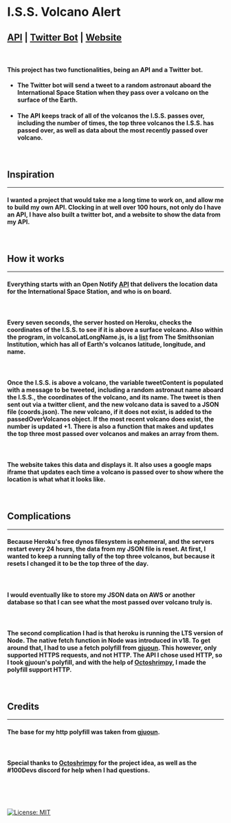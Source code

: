 # **I.S.S. Volcano Alert**

## [API](https://iss-tweet-bot.herokuapp.com/data.json) | [Twitter Bot](https://twitter.com/ISS_ALERT) | [Website](https://iss-data.netlify.app/) 

&nbsp;

#### This project has two functionalities, being an API and a Twitter bot. 

- #### The Twitter bot will send a tweet to a random astronaut aboard the International Space Station when they pass over a volcano on the surface of the Earth. 

- #### The API keeps track of all of the volcanos the I.S.S. passes over, including the number of times, the top three volcanos the I.S.S. has passed over, as well as data about the most recently passed over volcano. 

&nbsp;

## **Inspiration**
---

#### I wanted a project that would take me a long time to work on, and allow me to build my own API. Clocking in at well over 100 hours, not only do I have an API, I have also built a twitter bot, and a website to show the data from my API.

&nbsp;

## **How it works**
---
#### Everything starts with an Open Notify [API](http://open-notify.org/Open-Notify-API/ISS-Location-Now/) that delivers the location data for the International Space Station, and who is on board. 
&nbsp;
#### Every seven seconds, the server hosted on Heroku, checks the coordinates of the I.S.S. to see if it is above a surface volcano. Also within the program, in volcanoLatLongName.js, is a [list](https://volcano.si.edu/projects/vaac-data/) from The Smithsonian Institution, which has all of Earth's volcanos latitude, longitude, and name. 
&nbsp;
#### Once the I.S.S. is above a volcano, the variable tweetContent is populated with a message to be tweeted, including a random astronaut name aboard the I.S.S., the coordinates of the volcano, and its name. The tweet is then sent out via a twitter client, and the new volcano data is saved to a JSON file (coords.json). The new volcano, if it does not exist, is added to the passedOverVolcanos object. If the most recent volcano does exist, the number is updated +1. There is also a function that makes and updates the top three most passed over volcanos and makes an array from them.
&nbsp;
#### The website takes this data and displays it. It also uses a google maps iframe that updates each time a volcano is passed over to show where the location is what what it looks like. 

&nbsp;

## **Complications**
---

#### Because Heroku's free dynos filesystem is ephemeral, and the servers restart every 24 hours, the data from my JSON file is reset. At first, I wanted to keep a running tally of the top three volcanos, but because it resets I changed it to be the top three of the day. 
&nbsp;
#### I would eventually like to store my JSON data on AWS or another database so that I can see what the most passed over volcano truly is. 
&nbsp;
#### The second complication I had is that heroku is running the LTS version of Node. The native fetch function in Node was introduced in v18. To get around that, I had to use a fetch polyfill from [gjuoun](https://gist.github.com/gjuoun/f08f5f0298be14f88f32ffb46315e0dd). This however, only supported HTTPS requests, and not HTTP. The API I chose used HTTP, so I took gjuoun's polyfill, and with the help of [Octoshrimpy](https://github.com/octoshrimpy), I made the polyfill support HTTP. 
&nbsp;

## **Credits**
---

#### The base for my http polyfill was taken from [gjuoun](https://gist.github.com/gjuoun/f08f5f0298be14f88f32ffb46315e0dd).
&nbsp;

#### Special thanks to [Octoshrimpy](https://github.com/octoshrimpy) for the project idea, as well as the #100Devs discord for help when I had questions. 

&nbsp;

&nbsp;

[![License: MIT](https://img.shields.io/badge/License-MIT-yellow.svg)](https://opensource.org/licenses/MIT)


